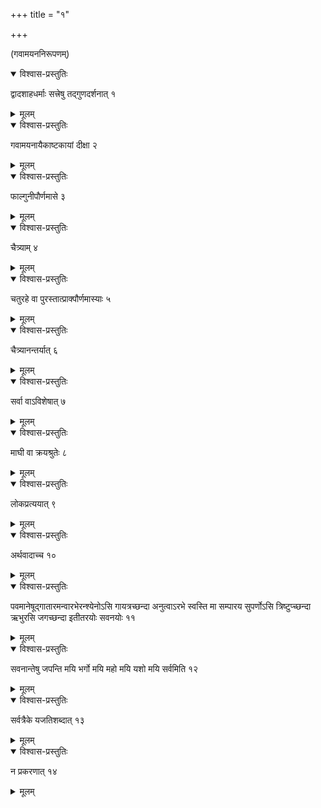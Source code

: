 +++
title = "१"

+++
  
(गवामयननिरूपणम्)



<details open><summary>विश्वास-प्रस्तुतिः</summary>

द्वादशाहधर्माः सत्त्रेषु तद्गुणदर्शनात् १
</details>

<details><summary>मूलम्</summary>

द्वादशाहधर्माः सत्त्रेषु तद्गुणदर्शनात् १
</details>


<details open><summary>विश्वास-प्रस्तुतिः</summary>

गवामयनायैकाष्टकायां दीक्षा २
</details>

<details><summary>मूलम्</summary>

गवामयनायैकाष्टकायां दीक्षा २
</details>


<details open><summary>विश्वास-प्रस्तुतिः</summary>

फाल्गुनीपौर्णमासे ३
</details>

<details><summary>मूलम्</summary>

फाल्गुनीपौर्णमासे ३
</details>


<details open><summary>विश्वास-प्रस्तुतिः</summary>

चैत्र्याम् ४
</details>

<details><summary>मूलम्</summary>

चैत्र्याम् ४
</details>


<details open><summary>विश्वास-प्रस्तुतिः</summary>

चतुरहे वा पुरस्तात्प्राक्पौर्णमास्याः ५
</details>

<details><summary>मूलम्</summary>

चतुरहे वा पुरस्तात्प्राक्पौर्णमास्याः ५
</details>


<details open><summary>विश्वास-प्रस्तुतिः</summary>

 चैत्र्यानन्तर्यात् ६
</details>

<details><summary>मूलम्</summary>

 चैत्र्यानन्तर्यात् ६
</details>


<details open><summary>विश्वास-प्रस्तुतिः</summary>

सर्वा वाऽविशेषात् ७
</details>

<details><summary>मूलम्</summary>

सर्वा वाऽविशेषात् ७
</details>


<details open><summary>विश्वास-प्रस्तुतिः</summary>

माघी वा क्रयश्रुतेः ८
</details>

<details><summary>मूलम्</summary>

माघी वा क्रयश्रुतेः ८
</details>


<details open><summary>विश्वास-प्रस्तुतिः</summary>

लोकप्रत्ययात् ९
</details>

<details><summary>मूलम्</summary>

लोकप्रत्ययात् ९
</details>


<details open><summary>विश्वास-प्रस्तुतिः</summary>

अर्थवादाच्च १०
</details>

<details><summary>मूलम्</summary>

अर्थवादाच्च १०
</details>


<details open><summary>विश्वास-प्रस्तुतिः</summary>

पवमानेषूद्गातारमन्वारभेरन्श्येनोऽसि गायत्रच्छन्दा अनुत्वाऽरभे स्वस्ति मा सम्पारय सुपर्णोऽसि त्रिष्टुप्च्छन्दा ऋभुरसि जगच्छन्दा इतीतरयोः सवनयोः ११
</details>

<details><summary>मूलम्</summary>

पवमानेषूद्गातारमन्वारभेरन्श्येनोऽसि गायत्रच्छन्दा अनुत्वाऽरभे स्वस्ति मा सम्पारय सुपर्णोऽसि त्रिष्टुप्च्छन्दा ऋभुरसि जगच्छन्दा इतीतरयोः सवनयोः ११
</details>


<details open><summary>विश्वास-प्रस्तुतिः</summary>

सवनान्तेषु जपन्ति मयि भर्गो मयि महो मयि यशो मयि सर्वमिति १२
</details>

<details><summary>मूलम्</summary>

सवनान्तेषु जपन्ति मयि भर्गो मयि महो मयि यशो मयि सर्वमिति १२
</details>


<details open><summary>विश्वास-प्रस्तुतिः</summary>

सर्वत्रैके यजतिशब्दात् १३
</details>

<details><summary>मूलम्</summary>

सर्वत्रैके यजतिशब्दात् १३
</details>


<details open><summary>विश्वास-प्रस्तुतिः</summary>

न प्रकरणात् १४
</details>

<details><summary>मूलम्</summary>

न प्रकरणात् १४
</details>
